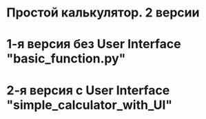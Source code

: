 # Простой калькулятор. 2 версии 
# 1-я версия без User Interface "basic_function.py"
# 2-я версия с User Interface "simple_calculator_with_UI"

